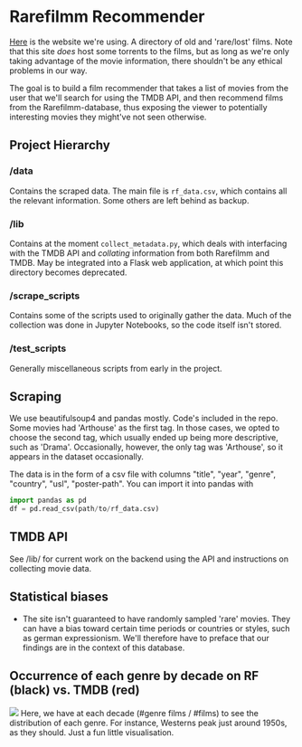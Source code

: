 # Rarefilmm Recommender

[Here](http://rarefilmm.com/) is the website we're using. A directory of old and 'rare/lost' films. Note that this site *does* host some torrents to the films, but as long as we're only taking advantage of the movie information, there shouldn't be any ethical problems in our way.

The goal is to build a film recommender that takes a list of movies from the user that we'll search for using the TMDB API, and then recommend films from  the Rarefilmm-database, thus exposing the viewer to potentially interesting movies they might've not seen otherwise.

## Project Hierarchy
### /data
Contains the scraped data. The main file is `rf_data.csv`, which contains all the relevant information. Some others are left behind as backup.
### /lib
Contains at the moment `collect_metadata.py`, which deals with interfacing with the TMDB API and *collating* information from both Rarefilmm and TMDB. May be integrated into a Flask web application, at which point this directory becomes deprecated.
### /scrape_scripts
Contains some of the scripts used to originally gather the data. Much of the collection was done in Jupyter Notebooks, so the code itself isn't stored.
### /test_scripts
Generally miscellaneous scripts from early in the project.

## Scraping
We use beautifulsoup4 and pandas mostly. Code's included in the repo. Some movies had 'Arthouse' as the first tag. In those cases, we opted to choose the second tag, which usually ended up being more descriptive, such as 'Drama'. Occasionally, however, the only tag was 'Arthouse', so it appears in the dataset occasionally.

The data is in the form of a csv file with columns "title", "year", "genre", "country", "usl", "poster-path". You can import it into pandas with

```python
import pandas as pd
df = pd.read_csv(path/to/rf_data.csv)
```

## TMDB API
See /lib/ for current work on the backend using the API and instructions on collecting movie data.

## Statistical biases
- The site isn't guaranteed to have randomly sampled 'rare' movies. They can have a bias toward certain time periods or countries or styles, such as german expressionism. We'll therefore have to preface that our findings are in the context of this database.

## Occurrence of each genre by decade on RF (black) vs. TMDB (red)
![](https://i.imgur.com/5dUpIYH.png)
Here, we have at each decade (#genre films / #films) to see the distribution of each genre. For instance, Westerns peak just around 1950s, as they should. Just a fun little visualisation.
